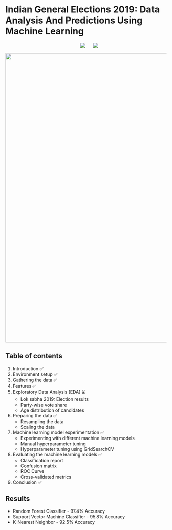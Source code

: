 # Indian General Elections 2019: Data Analysis And Predictions Using Machine Learning
<p align=center><img src="https://img.shields.io/badge/Last%20Commit-February 2021-brightgreen" hspace=20> <img src="https://img.shields.io/badge/Project%20Status-Open-brightgreen"></p>
<img src="https://www.ft.com/__origami/service/image/v2/images/raw/http%3A%2F%2Fcom.ft.imagepublish.upp-prod-us.s3.amazonaws.com%2F5c2322c8-7deb-11e9-81d2-f785092ab560?fit=scale-down&source=next&width=700" width="900">

## Table of contents
1. Introduction :white_check_mark:
2. Environment setup :white_check_mark:
3. Gathering the data :white_check_mark:
4. Features :white_check_mark:
5. Exploratory Data Analysis (EDA) :hourglass:
    - Lok sabha 2019: Election results
    - Party-wise vote share
    - Age distribution of candidates
6. Preparing the data :white_check_mark:
    - Resampling the data
    - Scaling the data
7. Machine learning model experimentation :white_check_mark:
    - Experimenting with different machine learning models 
    - Manual hyperparameter tuning
    - Hyperparameter tuning using GridSearchCV
8. Evaluating the machine learning models :white_check_mark:
    - Classification report
    - Confusion matrix
    - ROC Curve
    - Cross-validated metrics
9. Conclusion :white_check_mark:

## Results
- Random Forest Classifier - 97.4% Accuracy
- Support Vector Machine Classifier - 95.8% Accuracy
- K-Nearest Neighbor - 92.5% Accuracy

